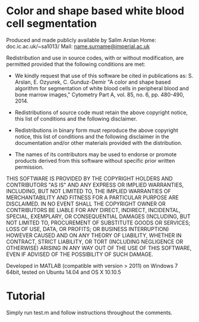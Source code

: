 # Color and shape based white blood cell segmentation
 
Produced and made publicly available by Salim Arslan 
Home: doc.ic.ac.uk/~sa1013/
Mail: name.surname@imperial.ac.uk
 
Redistribution and use in source codes, with or without modification, are permitted provided that the following conditions are met:

- We kindly request that use of this software be cited in publications as: S. Arslan, E. Ozyurek, C. Gunduz-Demir "A color and shape based algorithm for segmentation of white blood cells in peripheral blood and bone marrow images," Cytometry Part A, vol. 85, no. 6, pp. 480-490, 2014. 

- Redistributions of source code must retain the above copyright notice, this list of conditions and the following disclaimer.

- Redistributions in binary form must reproduce the above copyright notice, this list of conditions and the following disclaimer in the documentation and/or other materials provided with the distribution.

- The names of its contributors may be used to endorse or promote products derived from this software without specific prior written permission.
 
THIS SOFTWARE IS PROVIDED BY THE COPYRIGHT HOLDERS AND CONTRIBUTORS "AS
IS" AND ANY EXPRESS OR IMPLIED WARRANTIES, INCLUDING, BUT NOT LIMITED TO,
THE IMPLIED WARRANTIES OF MERCHANTABILITY AND FITNESS FOR A PARTICULAR
PURPOSE ARE DISCLAIMED. IN NO EVENT SHALL THE COPYRIGHT OWNER OR
CONTRIBUTORS BE LIABLE FOR ANY DIRECT, INDIRECT, INCIDENTAL, SPECIAL,
EXEMPLARY, OR CONSEQUENTIAL DAMAGES (INCLUDING, BUT NOT LIMITED TO,
PROCUREMENT OF SUBSTITUTE GOODS OR SERVICES; LOSS OF USE, DATA, OR
PROFITS; OR BUSINESS INTERRUPTION) HOWEVER CAUSED AND ON ANY THEORY OF
LIABILITY, WHETHER IN CONTRACT, STRICT LIABILITY, OR TORT (INCLUDING
NEGLIGENCE OR OTHERWISE) ARISING IN ANY WAY OUT OF THE USE OF THIS
SOFTWARE, EVEN IF ADVISED OF THE POSSIBILITY OF SUCH DAMAGE.
 

Developed in MATLAB (compatible with version > 2011) on Windows 7 64bit, 
tested on Ubuntu 14.04 and OS X 10.10.5

# Tutorial
Simply run test.m and follow instructions throughout the comments. 
